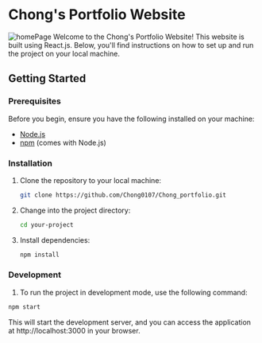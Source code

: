 # Chong's Portfolio Website
![homePage](https://github.com/user-attachments/assets/d12108ff-8050-4ddc-8435-968d479256e6)
Welcome to the Chong's Portfolio Website! This website is built using React.js. Below, you'll find instructions on how to set up and run the project on your local machine.

## Getting Started

### Prerequisites

Before you begin, ensure you have the following installed on your machine:

- [Node.js](https://nodejs.org/)
- [npm](https://www.npmjs.com/) (comes with Node.js)

### Installation

1. Clone the repository to your local machine:

   ```bash
   git clone https://github.com/Chong0107/Chong_portfolio.git

2. Change into the project directory:
   
   ```bash
   cd your-project

3. Install dependencies:

   ```bash
   npm install

### Development

1. To run the project in development mode, use the following command:

```bash
npm start
```
This will start the development server, and you can access the application at http://localhost:3000 in your browser.
